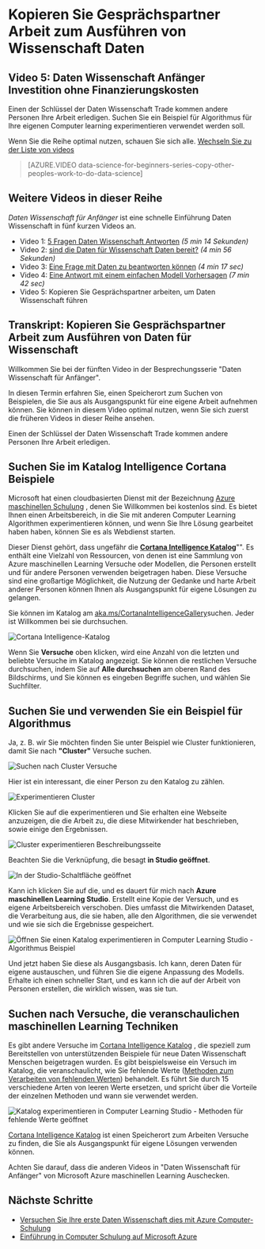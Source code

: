 <properties
   pageTitle="Kopieren Sie Daten Wissenschaft Arbeiten anderer - Computer Learning Beispiel | Microsoft Azure"
   description="Betriebsgeheimnisse von Daten für Wissenschaft: erhalten Sie andere Personen Ihre Arbeit erledigen. Beispiele für Cortana Analytics Katalog wie ein Beispiel für Algorithmus."
   keywords="Daten Wissenschaft Beispielen maschinellen Learning Beispiel Clusteringalgorithmus Cluster Algorithmus Beispiel"
   services="machine-learning"
   documentationCenter="na"
   authors="cjgronlund"
   manager="jhubbard"
   editor="cjgronlund"/>

<tags
   ms.service="machine-learning"
   ms.devlang="na"
   ms.topic="article"
   ms.tgt_pltfrm="na"
   ms.workload="na"
   ms.date="10/20/2016"
   ms.author="cgronlun;garye"/>

# <a name="copy-other-peoples-work-to-do-data-science"></a>Kopieren Sie Gesprächspartner Arbeit zum Ausführen von Wissenschaft Daten

## <a name="video-5-data-science-for-beginners-series"></a>Video 5: Daten Wissenschaft Anfänger Investition ohne Finanzierungskosten

Einen der Schlüssel der Daten Wissenschaft Trade kommen andere Personen Ihre Arbeit erledigen. Suchen Sie ein Beispiel für Algorithmus für Ihre eigenen Computer learning experimentieren verwendet werden soll.

Wenn Sie die Reihe optimal nutzen, schauen Sie sich alle. [Wechseln Sie zu der Liste von videos](#other-videos-in-this-series)

> [AZURE.VIDEO data-science-for-beginners-series-copy-other-peoples-work-to-do-data-science]

## <a name="other-videos-in-this-series"></a>Weitere Videos in dieser Reihe

*Daten Wissenschaft für Anfänger* ist eine schnelle Einführung Daten Wissenschaft in fünf kurzen Videos an.

  * Video 1: [5 Fragen Daten Wissenschaft Antworten](machine-learning-data-science-for-beginners-the-5-questions-data-science-answers.md) *(5 min 14 Sekunden)*
  * Video 2: [sind die Daten für Wissenschaft Daten bereit?](machine-learning-data-science-for-beginners-is-your-data-ready-for-data-science.md) *(4 min 56 Sekunden)*
  * Video 3: [Eine Frage mit Daten zu beantworten können](machine-learning-data-science-for-beginners-ask-a-question-you-can-answer-with-data.md) *(4 min 17 sec)*
  * Video 4: [Eine Antwort mit einem einfachen Modell Vorhersagen](machine-learning-data-science-for-beginners-predict-an-answer-with-a-simple-model.md) *(7 min 42 sec)*
  * Video 5: Kopieren Sie Gesprächspartner arbeiten, um Daten Wissenschaft führen

## <a name="transcript-copy-other-peoples-work-to-do-data-science"></a>Transkript: Kopieren Sie Gesprächspartner Arbeit zum Ausführen von Daten für Wissenschaft

Willkommen Sie bei der fünften Video in der Besprechungsserie "Daten Wissenschaft für Anfänger".

In diesen Termin erfahren Sie, einen Speicherort zum Suchen von Beispielen, die Sie aus als Ausgangspunkt für eine eigene Arbeit aufnehmen können. Sie können in diesem Video optimal nutzen, wenn Sie sich zuerst die früheren Videos in dieser Reihe ansehen.

Einen der Schlüssel der Daten Wissenschaft Trade kommen andere Personen Ihre Arbeit erledigen.

## <a name="find-examples-in-the-cortana-intelligence-gallery"></a>Suchen Sie im Katalog Intelligence Cortana Beispiele

Microsoft hat einen cloudbasierten Dienst mit der Bezeichnung [Azure maschinellen Schulung]( https://azure.microsoft.com/services/machine-learning/) , denen Sie Willkommen bei kostenlos sind. Es bietet Ihnen einen Arbeitsbereich, in die Sie mit anderen Computer Learning Algorithmen experimentieren können, und wenn Sie Ihre Lösung gearbeitet haben haben, können Sie es als Webdienst starten.

Dieser Dienst gehört, dass ungefähr die **[Cortana Intelligence Katalog](http://aka.ms/CortanaIntelligenceGallery)**"". Es enthält eine Vielzahl von Ressourcen, von denen ist eine Sammlung von Azure maschinellen Learning Versuche oder Modellen, die Personen erstellt und für andere Personen verwenden beigetragen haben. Diese Versuche sind eine großartige Möglichkeit, die Nutzung der Gedanke und harte Arbeit anderer Personen können Ihnen als Ausgangspunkt für eigene Lösungen zu gelangen.

Sie können im Katalog am [aka.ms/CortanaIntelligenceGallery]( http://aka.ms/CortanaIntelligenceGallery)suchen. Jeder ist Willkommen bei sie durchsuchen.

![Cortana Intelligence-Katalog](./media/machine-learning-data-science-for-beginners-copy-other-peoples-work-to-do-data-science/cortana-intelligence-gallery.png)

Wenn Sie **Versuche** oben klicken, wird eine Anzahl von die letzten und beliebte Versuche im Katalog angezeigt. Sie können die restlichen Versuche durchsuchen, indem Sie auf **Alle durchsuchen** am oberen Rand des Bildschirms, und Sie können es eingeben Begriffe suchen, und wählen Sie Suchfilter.

## <a name="find-and-use-a-clustering-algorithm-example"></a>Suchen Sie und verwenden Sie ein Beispiel für Algorithmus

Ja, z. B. wir Sie möchten finden Sie unter Beispiel wie Cluster funktionieren, damit Sie nach **"Cluster"** Versuche suchen.

![Suchen nach Cluster Versuche](./media/machine-learning-data-science-for-beginners-copy-other-peoples-work-to-do-data-science/search-for-clustering-experiments.png)

Hier ist ein interessant, die einer Person zu den Katalog zu zählen.

![Experimentieren Cluster](./media/machine-learning-data-science-for-beginners-copy-other-peoples-work-to-do-data-science/clustering-experiment.png)

Klicken Sie auf die experimentieren und Sie erhalten eine Webseite anzuzeigen, die die Arbeit zu, die diese Mitwirkender hat beschrieben, sowie einige den Ergebnissen.

![Cluster experimentieren Beschreibungsseite](./media/machine-learning-data-science-for-beginners-copy-other-peoples-work-to-do-data-science/clustering-experiment-description-page.png)

Beachten Sie die Verknüpfung, die besagt **in Studio geöffnet**.

![In der Studio-Schaltfläche geöffnet](./media/machine-learning-data-science-for-beginners-copy-other-peoples-work-to-do-data-science/open-in-studio.png)

Kann ich klicken Sie auf die, und es dauert für mich nach **Azure maschinellen Learning Studio**. Erstellt eine Kopie der Versuch, und es eigene Arbeitsbereich verschoben. Dies umfasst die Mitwirkenden Dataset, die Verarbeitung aus, die sie haben, alle den Algorithmen, die sie verwendet und wie sie sich die Ergebnisse gespeichert.

![Öffnen Sie einen Katalog experimentieren in Computer Learning Studio - Algorithmus Beispiel](./media/machine-learning-data-science-for-beginners-copy-other-peoples-work-to-do-data-science/cluster-experiment-open-in-studio.png)

Und jetzt haben Sie diese als Ausgangsbasis. Ich kann, deren Daten für eigene austauschen, und führen Sie die eigene Anpassung des Modells. Erhalte ich einen schneller Start, und es kann ich die auf der Arbeit von Personen erstellen, die wirklich wissen, was sie tun.

## <a name="find-experiments-that-demonstrate-machine-learning-techniques"></a>Suchen nach Versuche, die veranschaulichen maschinellen Learning Techniken

Es gibt andere Versuche im [Cortana Intelligence Katalog](http://aka.ms/CortanaIntelligenceGallery) , die speziell zum Bereitstellen von unterstützenden Beispiele für neue Daten Wissenschaft Menschen beigetragen wurden. Es gibt beispielsweise ein Versuch im Katalog, die veranschaulicht, wie Sie fehlende Werte ([Methoden zum Verarbeiten von fehlenden Werten](https://gallery.cortanaintelligence.com/Experiment/Methods-for-handling-missing-values-1)) behandelt. Es führt Sie durch 15 verschiedene Arten von leeren Werte ersetzen, und spricht über die Vorteile der einzelnen Methoden und wann sie verwendet werden.

![Katalog experimentieren in Computer Learning Studio - Methoden für fehlende Werte geöffnet](./media/machine-learning-data-science-for-beginners-copy-other-peoples-work-to-do-data-science/experiment-methods-for-handling-missing-values.png)

[Cortana Intelligence Katalog](http://aka.ms/CortanaIntelligenceGallery) ist einen Speicherort zum Arbeiten Versuche zu finden, die Sie als Ausgangspunkt für eigene Lösungen verwenden können.

Achten Sie darauf, dass die anderen Videos in "Daten Wissenschaft für Anfänger" von Microsoft Azure maschinellen Learning Auschecken.


## <a name="next-steps"></a>Nächste Schritte

  * [Versuchen Sie Ihre erste Daten Wissenschaft dies mit Azure Computer-Schulung](machine-learning-create-experiment.md)
  * [Einführung in Computer Schulung auf Microsoft Azure](machine-learning-what-is-machine-learning.md)
